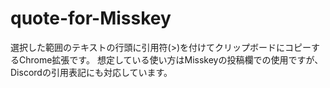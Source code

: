 <!-- markdownlint-disable MD033 -->
# quote-for-Misskey

選択した範囲のテキストの行頭に引用符(>)を付けてクリップボードにコピーするChrome拡張です。
想定している使い方はMisskeyの投稿欄での使用ですが、Discordの引用表記にも対応しています。